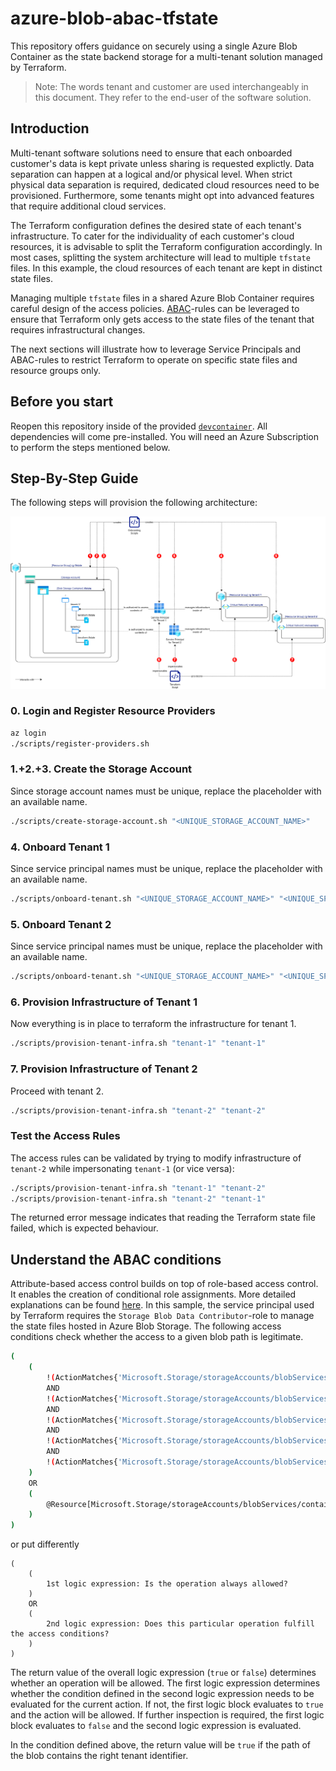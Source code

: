 # azure-blob-abac-tfstate

This repository offers guidance on securely using a single Azure Blob Container as the state backend storage for a multi-tenant solution managed by Terraform.
> Note: The words tenant and customer are used interchangeably in this document. They refer to the end-user of the software solution.

## Introduction

Multi-tenant software solutions need to ensure that each onboarded customer's data is kept private unless sharing is requested explictly.
Data separation can happen at a logical and/or physical level.
When strict physical data separation is required, dedicated cloud resources need to be provisioned.
Furthermore, some tenants might opt into advanced features that require additional cloud services.

The Terraform configuration defines the desired state of each tenant's infrastructure.
To cater for the individuality of each customer's cloud resources, it is advisable to split the Terraform configuration accordingly.
In most cases, splitting the system architecture will lead to multiple `tfstate` files. 
In this example, the cloud resources of each tenant are kept in distinct state files.

Managing multiple `tfstate` files in a shared Azure Blob Container requires careful design of the access policies.
[ABAC](https://learn.microsoft.com/en-us/azure/storage/blobs/storage-auth-abac)-rules can be leveraged to ensure that Terraform only gets access to the state files of the tenant that requires infrastructural changes.

The next sections will illustrate how to leverage Service Principals and ABAC-rules to restrict Terraform to operate on specific state files and resource groups only.

## Before you start

Reopen this repository inside of the provided [`devcontainer`](https://code.visualstudio.com/docs/devcontainers/containers).
All dependencies will come pre-installed.
You will need an Azure Subscription to perform the steps mentioned below.

## Step-By-Step Guide

The following steps will provision the following architecture:

![Architecture Diagram](diagrams/architecture.png)

### 0. Login and Register Resource Providers

```bash
az login
./scripts/register-providers.sh
```

### 1.+2.+3. Create the Storage Account

Since storage account names must be unique, replace the placeholder with an available name.

```bash
./scripts/create-storage-account.sh "<UNIQUE_STORAGE_ACCOUNT_NAME>"
```

### 4. Onboard Tenant 1

Since service principal names must be unique, replace the placeholder with an available name.

```bash
./scripts/onboard-tenant.sh "<UNIQUE_STORAGE_ACCOUNT_NAME>" "<UNIQUE_SP_NAME_1>" "tenant-1"
```

### 5. Onboard Tenant 2

Since service principal names must be unique, replace the placeholder with an available name.

```bash
./scripts/onboard-tenant.sh "<UNIQUE_STORAGE_ACCOUNT_NAME>" "<UNIQUE_SP_NAME_2>" "tenant-2"
```

### 6. Provision Infrastructure of Tenant 1

Now everything is in place to terraform the infrastructure for tenant 1.

```bash
./scripts/provision-tenant-infra.sh "tenant-1" "tenant-1"
```

### 7. Provision Infrastructure of Tenant 2

Proceed with tenant 2.

```bash
./scripts/provision-tenant-infra.sh "tenant-2" "tenant-2"
```

### Test the Access Rules

The access rules can be validated by trying to modify infrastructure of `tenant-2` while impersonating `tenant-1` (or vice versa):

```bash
./scripts/provision-tenant-infra.sh "tenant-1" "tenant-2"
./scripts/provision-tenant-infra.sh "tenant-2" "tenant-1"
```

The returned error message indicates that reading the Terraform state file failed, which is expected behaviour.

## Understand the ABAC conditions

Attribute-based access control builds on top of role-based access control.
It enables the creation of conditional role assignments.
More detailed explanations can be found [here](https://learn.microsoft.com/en-us/azure/role-based-access-control/conditions-overview).
In this sample, the service principal used by Terraform requires the `Storage Blob Data Contributor`-role to manage the state files hosted in Azure Blob Storage.
The following access conditions check whether the access to a given blob path is legitimate.

```bash
(
    (
        !(ActionMatches{'Microsoft.Storage/storageAccounts/blobServices/containers/blobs/write'})
        AND
        !(ActionMatches{'Microsoft.Storage/storageAccounts/blobServices/containers/blobs/add/action'})
        AND
        !(ActionMatches{'Microsoft.Storage/storageAccounts/blobServices/containers/blobs/delete'})
        AND
        !(ActionMatches{'Microsoft.Storage/storageAccounts/blobServices/containers/blobs/move/action'})
        AND
        !(ActionMatches{'Microsoft.Storage/storageAccounts/blobServices/containers/blobs/read'} AND NOT SubOperationMatches{'Blob.List'})
    )
    OR 
    (
        @Resource[Microsoft.Storage/storageAccounts/blobServices/containers/blobs:path] StringLikeIgnoreCase '$TENANT_ID/*'
    )
)
```

or put differently

```
(
    (
        1st logic expression: Is the operation always allowed?
    )
    OR
    (
        2nd logic expression: Does this particular operation fulfill the access conditions?
    )
)
```

The return value of the overall logic expression (`true` or `false`) determines whether an operation will be allowed.
The first logic expression determines whether the condition defined in the second logic expression needs to be evaluated for the current action.
If not, the first logic block evaluates to `true` and the action will be allowed.
If further inspection is required, the first logic block evaluates to `false` and the second logic expression is evaluated.

In the condition defined above, the return value will be `true` if the path of the blob contains the right tenant identifier.
